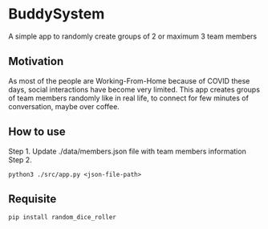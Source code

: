# BuddySystem
A simple app to randomly create groups of 2 or maximum 3 team members

## Motivation
As most of the people are Working-From-Home because of COVID these days, social interactions have become very limited. This app creates groups of team members randomly like in real life, to connect for few minutes of conversation, maybe over coffee.

## How to use
Step 1. Update ./data/members.json file with team members information
Step 2.
```
python3 ./src/app.py <json-file-path>
```

## Requisite
```
pip install random_dice_roller
```
